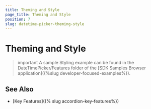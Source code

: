 ```yaml
---
title: Theming and Style
page_title: Theming and Style
position: 7
slug: datetime-picker-theming-style
---
```


# Theming and Style



>important A sample Styling example can be found in the DateTimePicker/Features folder of the [SDK Samples Browser application]({%slug developer-focused-examples%}).

## See Also

- [Key Features]({% slug accordion-key-features%})
